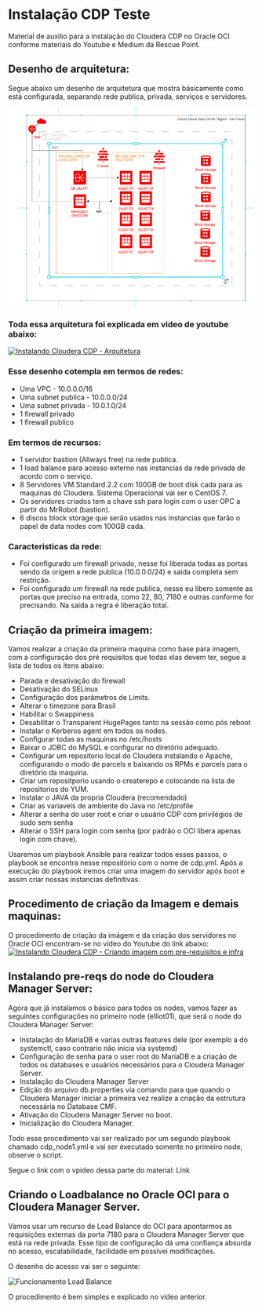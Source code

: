 # Instalação CDP Teste  
Material de auxilio para a instalação do Cloudera CDP no Oracle OCI conforme materiais do Youtube e Medium da Rescue Point.

## Desenho de arquitetura:
Segue abaixo um desenho de arquitetura que mostra básicamente como está configurada, separando rede publica, privada, serviços e servidores.

![Desenho Arquitetura Cloud CDP](https://github.com/rescuepoint/cdp/blob/main/fotos/Sem%20Ti%CC%81tulo.PNG)

### Toda essa arquitetura foi explicada em video de youtube abaixo:
[![Instalando Cloudera CDP - Arquitetura](https://img.youtube.com/vi/XoVSxKtdbmo/0.jpg)](https://www.youtube.com/watch?v=XoVSxKtdbmo)

### Esse desenho cotempla em termos de redes:
* Uma VPC - 10.0.0.0/16
* Uma subnet publica - 10.0.0.0/24
* Uma subnet privada - 10.0.1.0/24
* 1 firewall privado
* 1 firewall publico

### Em termos de recursos:
* 1 servidor bastion (Allways free) na rede publica.
* 1 load balance para acesso externo nas instancias da rede privada de acordo com o serviço.
* 8 Servidores VM.Standard.2.2 com 100GB de boot disk cada para as maquinas do Cloudera. Sistema Operacional vai ser o CentOS 7.
* Os servidores criados tem a chave ssh para login com o user OPC a partir do MrRobot (bastion).
* 6 discos block storage que serão usados nas instancias que farão o papel de data nodes com 100GB cada.

### Caracteristicas da rede:
* Foi configurado um firewall privado, nesse foi liberada todas as portas sendo da origem a rede publica (10.0.0.0/24) e saida completa sem restrição.
* Foi configurado um firewall na rede publica, nesse eu libero somente as portas que preciso na entrada, como 22, 80, 7180 e outras conforme for precisando. Na saida a regra é liberação total.

## Criação da primeira imagem:
Vamos realizar a criação da primeira maquina como base para imagem, com a configuração dos pré requisitos que todas elas devem ter, segue a lista de todos os itens abaixo:
* Parada e desativação do firewall
* Desativação do SELinux
* Configuração dos parâmetros de Limits.
* Alterar o timezone para Brasil
* Habilitar o Swappiness
* Desabilitar o Transparent HugePages tanto na sessão como pós reboot
* Instalar o Kerberos agent em todos os nodes.
* Configurar todas as maquinas no /etc/hosts
* Baixar o JDBC do MySQL e configurar no diretório adequado.
* Configurar um repositorio local do Cloudera instalando o Apache, configurando o modo de parcels e baixando os RPMs e parcels para o diretório da maquina.
* Criar um repositporio usando o createrepo e colocando na lista de repositorios do YUM.
* Instalar o JAVA da propria Cloudera (recomendado)
* Criar as variaveis de ambiente do Java no /etc/profile
* Alterar a senha do user root e criar o usuário CDP com privilégios de sudo sem senha
* Alterar o SSH para login com senha (por padrão o OCI libera apenas login com chave).

Usaremos um playbook Ansible para realizar todos esses passos, o playbook se encontra nesse repositório com o nome de cdp.yml. Após a execução do playbook iremos criar uma imagem do servidor após boot e assim criar nossas instancias definitivas.

## Procedimento de criação da Imagem e demais maquinas:
O procedimento de criação da imágem e da criação dos servidores no Oracle OCI encontram-se no vídeo do Youtube do link abaixo:<br>
[![Instalando Cloudera CDP - Criando imagem com pre-requisitos e infra](https://img.youtube.com/vi/VTz6vAbRe1w/0.jpg)](https://www.youtube.com/watch?v=VTz6vAbRe1w)

## Instalando pre-reqs do node do Cloudera Manager Server:
Agora que já instalamos o básico para todos os nodes, vamos fazer as seguintes configurações no primeiro node (elliot01), que será o node do Cloudera Manager Server:
* Instalação do MariaDB e varias outras features dele (por exemplo a do systemctl, caso contrario não inicia via systemd)
* Configuração de senha para o user root do MariaDB e a criação de todos os databases e usuários necessários para o Cloudera Manager Server.
* Instalação do Cloudera Manager Server
* Edição do arquivo db.properties via comando para que quando o Cloudera Manager iniciar a primeira vez realize a criação da estrutura necessária no Database CMF.
* Ativação do Cloudera Manager Server no boot.
* Inicialização do Cloudera Manager.

Todo esse procedimento vai ser realizado por um segundo playbook chamado cdp_node1.yml e vai ser executado somente no primeiro node, observe o script.

Segue o link com o vpideo dessa parte do material: LInk

## Criando o Loadbalance no Oracle OCI para o Cloudera Manager Server.
Vamos usar um recurso de Load Balance do OCI para apontarmos as requisições externas da porta 7180 para o Cloudera Manager Server que está na rede privada. Esse tipo de configuração dá uma confiança absurda no acesso, escalabilidade, facilidade em possivei modificações. 

O desenho do acesso vai ser o seguinte:

![Funcionamento Load Balance](https://img.youtube.com/vi/XoVSxKtdbmo/0.jpg)

O procedimento é bem simples e explicado no vídeo anterior.



